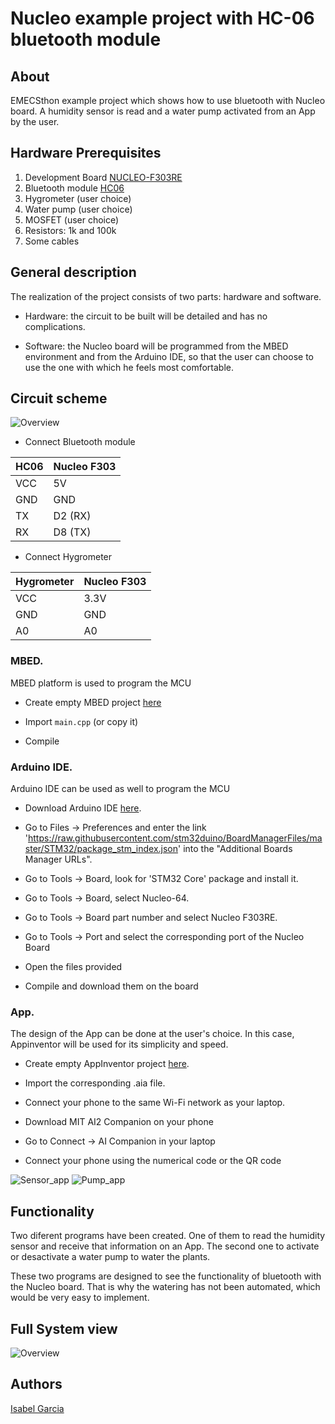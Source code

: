 # Nucleo example project with HC-06 bluetooth module

## About


EMECSthon example project which shows how to use bluetooth with Nucleo board. A humidity sensor is read and a water pump activated from an App by the user. 


## Hardware Prerequisites 


1. Development Board [NUCLEO-F303RE](https://www.st.com/en/evaluation-tools/nucleo-f303re.html)
2. Bluetooth module [HC06](https://www.olimex.com/Products/Components/RF/BLUETOOTH-SERIAL-HC-06/resources/hc06.pdf)
3. Hygrometer (user choice)
4. Water pump (user choice)
5. MOSFET (user choice)
6. Resistors: 1k and 100k
7. Some cables


## General description

The realization of the project consists of two parts: hardware and software.

- Hardware: the circuit to be built will be detailed and has no complications.

- Software: the Nucleo board will be programmed from the MBED environment and from the Arduino IDE, so that the user can choose to use the one with which he feels most comfortable.

## Circuit scheme

![Overview](circuit_design.png?raw=true "Circuit scheme")

* Connect Bluetooth module

| HC06  | Nucleo F303 |
| ------------- | ------------- |
| VCC  | 5V  |
| GND  | GND  |
| TX  | D2 (RX) |
| RX  | D8 (TX)  |


* Connect Hygrometer


| Hygrometer  | Nucleo F303 |
| ------------- | ------------- |
| VCC  | 3.3V  |
| GND  | GND  |
| A0  | A0  |


### MBED. 

MBED platform is used to program the MCU


* Create empty MBED project [here](https://ide.mbed.com/compiler)

* Import `main.cpp` (or copy it)

* Compile

### Arduino IDE. 

Arduino IDE can be used as well to program the MCU

* Download Arduino IDE [here](https://www.arduino.cc/en/Main/Software).

* Go to Files -> Preferences and enter the link 'https://raw.githubusercontent.com/stm32duino/BoardManagerFiles/master/STM32/package_stm_index.json' into the "Additional Boards Manager URLs".

* Go to Tools -> Board, look for 'STM32 Core' package and install it.

* Go to Tools -> Board, select Nucleo-64.

* Go to Tools -> Board part number and select Nucleo F303RE.

* Go to Tools -> Port and select the corresponding port of the Nucleo Board

* Open the files provided

* Compile and download them on the board


### App.

The design of the App can be done at the user's choice. In this case, Appinventor will be used for its simplicity and speed.

* Create empty AppInventor project [here](http://appinventor.mit.edu/explore/).

* Import the corresponding .aia file.

* Connect your phone to the same Wi-Fi network as your laptop.

* Download MIT AI2 Companion on your phone

* Go to Connect -> AI Companion in your laptop

* Connect your phone using the numerical code or the QR code

![Sensor_app](sensor_app.png?raw=true "Sensor App")
![Pump_app](pump_app.png?raw=true "Pump App")


## Functionality

Two diferent programs have been created. One of them to read the humidity sensor and receive that information on an App. The second one to activate or desactivate a water pump to water the plants. 

These two programs are designed to see the functionality of bluetooth with the Nucleo board. That is why the watering has not been automated, which would be very easy to implement.


## Full System view


![Overview](Circuit.jpeg?raw=true "Overview")


## Authors
[Isabel Garcia](https://github.com/igarciab/)
